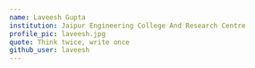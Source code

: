 ```yaml
---
name: Laveesh Gupta
institution: Jaipur Engineering College And Research Centre
profile_pic: laveesh.jpg
quote: Think twice, write once
github_user: laveesh
---
```

